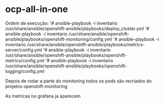 # ocp-all-in-one

  
Ordem de execução:
'# ansible-playbook -i inventario /usr/share/ansible/openshift-ansible/playbooks/deploy_cluster.yml 
'# ansible-playbook -i inventario /usr/share/ansible/openshift-ansible/playbooks/openshift-monitoring/config.yml 
'# ansible-playbook -i inventario /usr/share/ansible/openshift-ansible/playbooks/metrics-server/config.yml 
'# ansible-playbook -i inventario /usr/share/ansible/openshift-ansible/playbooks/openshift-metrics/config.yml 
'# ansible-playbook -i inventario /usr/share/ansible/openshift-ansible/playbooks/openshift-logging/config.yml 



Depois de rodar a parte do monitoring todos os pods são recriados do projetos openshift-monitoring 

As metricas no grafana ja aparecem

